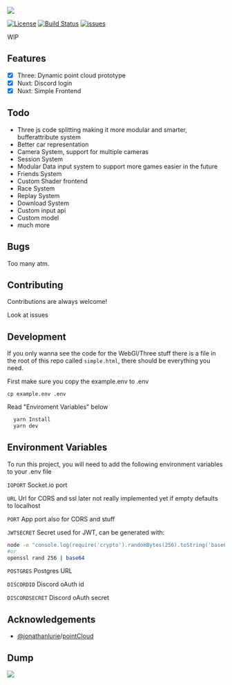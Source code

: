 ![](https://user-images.githubusercontent.com/1221769/148717218-fe44c144-98e7-40b1-b806-f9d572c1cccd.png)

[![License](https://img.shields.io/badge/License-MIT-blue)](#license)
[![Build Status](https://app.travis-ci.com/GREEB/trakr.app.svg?branch=main)](https://app.travis-ci.com/GREEB/trakr.app)
[![issues](https://github.com/GREEB/ForzaPointCloud/workflows/todo2issue/badge.svg)](https://github.com/GREEB/trakr.app/actions?query=workflow:"todo2issue")

WIP

## Features

- [x]  Three: Dynamic point cloud prototype
- [x]  Nuxt: Discord login
- [x]  Nuxt: Simple Frontend

## Todo

- Three js code splitting making it more modular and smarter, bufferattribute system
- Better car representation 
- Camera System, support for multiple cameras
- Session System
- Modular Data input system to support more games easier in the future
- Friends System
- Custom Shader frontend
- Race System
- Replay System
- Download System
- Custom input api
- Custom model
- much more


## Bugs

Too many atm.

## Contributing

Contributions are always welcome!

Look at issues

## Development

If you only wanna see the code for the WebGl/Three stuff there is a file in the root of this repo called ```simple.html```, there should be everything you need.

First make sure you copy the example.env to .env

```cp example.env .env```

Read "Enviroment Variables" below


```bash
  yarn Install
  yarn dev
```
    
## Environment Variables

To run this project, you will need to add the following environment variables to your .env file

`IOPORT` Socket.io port

`URL` Url for CORS and ssl later not really implemented yet if empty defaults to localhost

`PORT` App port also for CORS and stuff

`JWTSECRET` Secret used for JWT, can be generated with:
```bash
node -e "console.log(require('crypto').randomBytes(256).toString('base64'));"
#or
openssl rand 256 | base64
```

`POSTGRES` Postgres URL

`DISCORDID` Discord oAuth id

`DISCORDSECRET` Discord oAuth secret


## Acknowledgements

 - [@jonathanlurie](https://github.com/jonathanlurie)/[pointCloud](https://github.com/jonathanlurie/pointCloud)


## Dump

![](https://user-images.githubusercontent.com/1221769/148322387-67a89550-77f5-4c04-80ac-af9329859144.gif)
